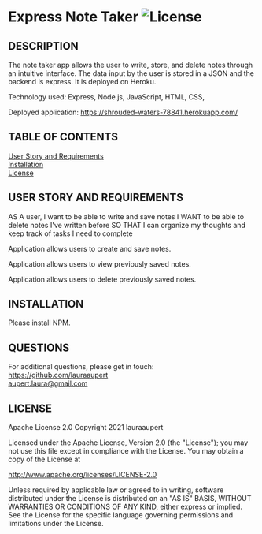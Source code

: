 
# Express Note Taker	![License](https://img.shields.io/badge/License-Apache%202.0-blue.svg)

## DESCRIPTION

The note taker app allows the user to write, store, and delete notes through an intuitive interface. The data input by the user is stored in a JSON and the backend is express. It is deployed on Heroku.

Technology used: Express, Node.js, JavaScript, HTML, CSS,  

Deployed application: https://shrouded-waters-78841.herokuapp.com/


## TABLE OF CONTENTS

[User Story and Requirements](#USER)  
[Installation](#INSTALLATION)  
[License](#LICENSE)  

## USER STORY AND REQUIREMENTS <a name="USER"></a>
AS A user, I want to be able to write and save notes
I WANT to be able to delete notes I've written before
SO THAT I can organize my thoughts and keep track of tasks I need to complete

Application allows users to create and save notes.

Application allows users to view previously saved notes.

Application allows users to delete previously saved notes.

## INSTALLATION <a name="INSTALLATION"></a>

Please install NPM.

## QUESTIONS <a name="QUESTIONS"></a>
For additional questions, please get in touch:  
https://github.com/lauraaupert  
aupert.laura@gmail.com

## LICENSE
Apache License 2.0
Copyright 2021 lauraaupert

Licensed under the Apache License, Version 2.0 (the "License");
you may not use this file except in compliance with the License.
You may obtain a copy of the License at

http://www.apache.org/licenses/LICENSE-2.0

Unless required by applicable law or agreed to in writing, software
distributed under the License is distributed on an "AS IS" BASIS,
WITHOUT WARRANTIES OR CONDITIONS OF ANY KIND, either express or implied.
See the License for the specific language governing permissions and
limitations under the License.
